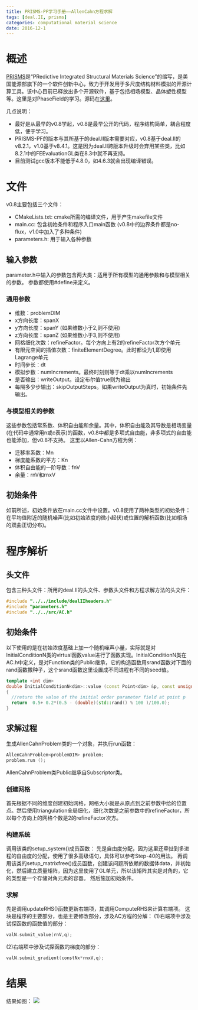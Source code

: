 ```yaml
---
title: PRISMS-PF学习手册——AllenCahn方程求解
tags: [deal.II, prisms]
categories: computational material science
date: 2016-12-1
---
```


# 概述
[PRISMS](http://www.prisms-center.org/)是“PRedictive Integrated Structural Materials Science”的缩写，是美国能源部旗下的一个软件创新中心，致力于开发用于多尺度结构材料模拟的开源计算工具。该中心目前已释放出多个开源软件，基于包括相场模型、晶体塑性模型等。这里是对PhaseField的学习。源码在[这里](https://github.com/prisms-center/phaseField)。

几点说明：
- 最好是从最早的v0.8学起，v0.8是最早公开的代码，程序结构简单，耦合程度低，便于学习。
- PRISMS-PF的版本与其所基于的deal.II版本需要对应，v0.8基于deal.II的v8.2.1，v1.0基于v8.4.1。这是因为deal.II跨版本升级时会弃用某些类，比如8.2.1中的FEEvaluationGL类在8.3中就不再支持。
- 目前测试gcc版本不能低于4.8.0，如4.6.3就会出现编译错误。

# 文件
v0.8主要包括三个文件：
- CMakeLists.txt: cmake所需的编译文件，用于产生makefile文件
- main.cc: 包含初始条件和程序入口main函数 (v0.8中的边界条件都是no-flux，v1.0中加入了多种条件)
- parameters.h: 用于输入各种参数
## 输入参数
parameter.h中输入的参数包含两大类：适用于所有模型的通用参数和与模型相关的参数。
参数都使用#define来定义。
### 通用参数
- 维数：problemDIM
- x方向长度：spanX
- y方向长度：spanY (如果维数小于2,则不使用)
- z方向长度：spanZ (如果维数小于3,则不使用)
- 网格细化次数：refineFactor。每个方向上有2的refineFactor次方个单元
- 有限元空间的插值次数：finiteElementDegree。此时都设为1,即使用Lagrange单元
- 时间步长：dt
- 模拟步数：numIncrements。最终时刻则等于dt乘以numIncrements
- 是否输出：writeOutput。设定布尔值true则为输出
- 每隔多少步输出：skipOutputSteps。如果writeOutput为真时，初始条件先输出。
### 与模型相关的参数
这些参数包括常系数、体积自由能和余量。其中，体积自由能及其导数是相场变量(在代码中通常用n或c表示)的函数，v0.8中都是多项式自由能，非多项式的自由能也能添加，但v0.8不支持。
这里以Allen-Cahn方程为例：
- 迁移率系数：Mn
- 梯度能系数的平方：Kn
- 体积自由能的一阶导数：fnV
- 余量：rnV和rnxV

## 初始条件
如前所述，初始条件放在main.cc文件中设置。v0.8使用了两种类型的初始条件：在平均值附近的随机噪声(比如初始浓度的微小起伏)或位置的解析函数(比如相场的双曲正切分布)。

# 程序解析
## 头文件
包含三种头文件：所用的deal.II的头文件、参数头文件和方程求解方法的头文件：
```cpp
#include "../../include/dealIIheaders.h"
#include "parameters.h"
#include "../../src/AC.h"
```
## 初始条件
以下使用的是在初始浓度基础上加一个随机噪声小量，实际就是对InitialConditionN类的virtual函数value进行了函数实现。InitialConditionN类在AC.h中定义，是对Function类的Public继承，它的构造函数用srand函数对下面的rand函数撒种子，这个srand函数这里设置成不同进程有不同的seed值。
```cpp
template <int dim>
double InitialConditionN<dim>::value (const Point<dim> &p, const unsigned int /* component */) const
{
  //return the value of the initial order parameter field at point p 
  return  0.5+ 0.2*(0.5 - (double)(std::rand() % 100 )/100.0);
}
```

## 求解过程
生成AllenCahnProblem类的一个对象，并执行run函数：
```cpp
AllenCahnProblem<problemDIM> problem;
problem.run ();
```
AllenCahnProblem类Public继承自Subscriptor类。
### 创建网格
首先根据不同的维度创建初始网格，网格大小就是从原点到之前参数中给的位置点。然后使用triangulation全局细化，细化次数是之前参数中的refineFactor，所以每个方向上的网格个数是2的refineFactor次方。

### 构建系统
调用该类的setup_system()成员函数：
先是自由度分配，因为这里还牵扯到多进程的自由度的分配，使用了很多高级语句，具体可以参考Step-40的用法。
再调用该类的setup_matrixfree()成员函数，创建该问题所依赖的数据体data，并初始化，然后建立质量矩阵，因为这里使用了GL单元，所以该矩阵其实是对角的，它的类型是一个存储对角元素的容器。
然后施加初始条件。
### 求解
先是调用updateRHS()函数更新右端项，其调用ComputeRHS来计算右端项。
这块是程序的主要部分，也是主要修改部分，涉及AC方程的分解：
(1)右端项中涉及试探函数的函数值的部分：
```cpp
valN.submit_value(rnV,q);
```
(2)右端项中涉及试探函数的梯度的部分：
```cpp
valN.submit_gradient(constNx*rnxV,q);
```

# 结果
结果如图：
![](https://ws1.sinaimg.cn/large/0072Lfvtly1fvjhy2xnszg30o40kgkjn.gif)
